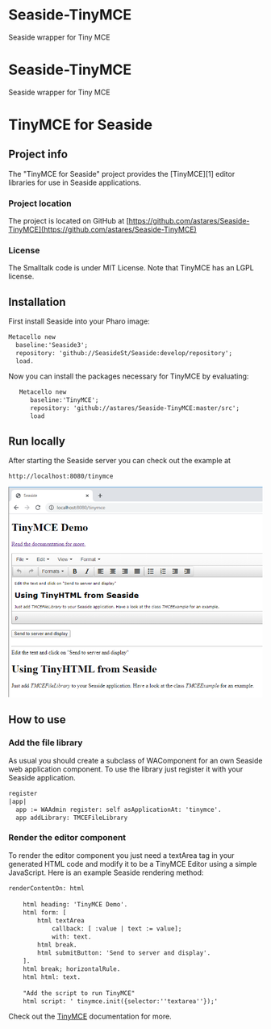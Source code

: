 # Seaside-TinyMCE
Seaside wrapper for Tiny MCE

# Seaside-TinyMCE
Seaside wrapper for Tiny MCE

# TinyMCE for Seaside

## Project info

The "TinyMCE for Seaside" project provides the [TinyMCE][1] editor libraries for use in Seaside applications.

### Project location
The project is located on GitHub at [https://github.com/astares/Seaside-TinyMCE](https://github.com/astares/Seaside-TinyMCE)

### License
The Smalltalk code is under MIT License. Note that TinyMCE has an LGPL license.

## Installation
First install Seaside into your Pharo image:

```Smalltalk
Metacello new
  baseline:'Seaside3';
  repository: 'github://SeasideSt/Seaside:develop/repository';
  load.
```

Now you can install the packages necessary for TinyMCE by evaluating:

```Smalltalk
   Metacello new
      baseline:'TinyMCE';
      repository: 'github://astares/Seaside-TinyMCE:master/src';
      load
```

## Run locally

After starting the Seaside server you can check out the example at

    http://localhost:8080/tinymce
    
    
![alt text](screen.png "Screenshot")

## How to use
### Add the file library

As usual you should create a subclass of WAComponent for an own Seaside web application component. To use the library just register it with your Seaside application.

    register
    |app|
	  app := WAAdmin register: self asApplicationAt: 'tinymce'.
	  app addLibrary: TMCEFileLibrary 

### Render the editor component

To render the editor component you just need a textArea tag in your generated HTML code and modify it to be a TinyMCE Editor using a simple JavaScript. Here is an example Seaside rendering method:

    renderContentOn: html

	    html heading: 'TinyMCE Demo'.
    	html form: [ 
	    	html textArea 
	       		callback: [ :value | text := value];
	    		with: text.
	    	html break.	
	    	html submitButton: 'Send to server and display'.	
    	].
    	html break; horizontalRule.	
	    html html: text.

    	"Add the script to run TinyMCE"	
    	html script: ' tinymce.init({selector:''textarea''});'

Check out the [TinyMCE](http://www.tinymce.com) documentation for more.


    
